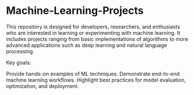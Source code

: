 # Machine-Learning-Projects

This repository is designed for developers, researchers, and enthusiasts who are interested in learning or experimenting with machine learning. It includes projects ranging from basic implementations of algorithms to more advanced applications such as deep learning and natural language processing.

Key goals:

Provide hands-on examples of ML techniques.
Demonstrate end-to-end machine learning workflows.
Highlight best practices for model evaluation, optimization, and deployment.
